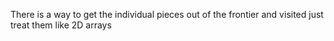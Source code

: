 There is a way to get the individual pieces out of the frontier and visited just treat them like 2D arrays
